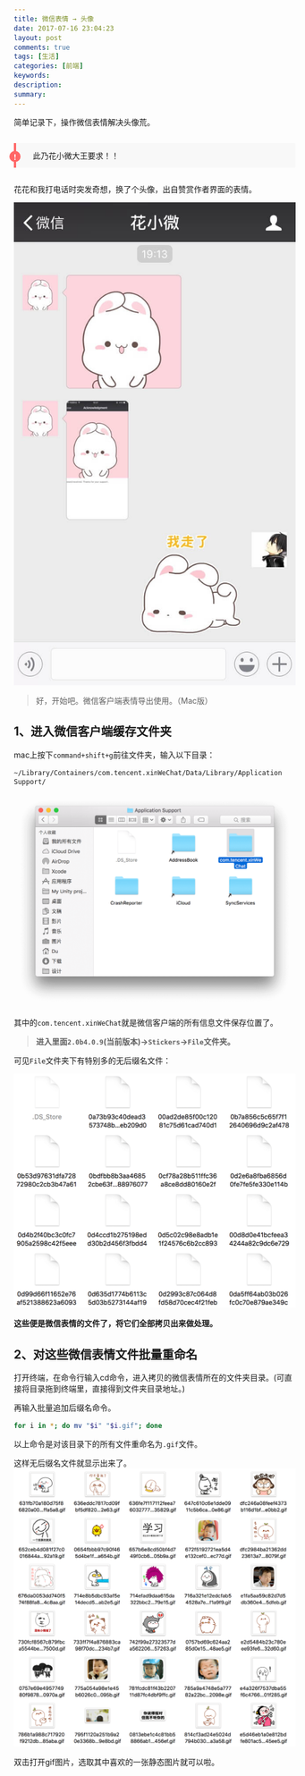 ```yaml
---
title: 微信表情 → 头像
date: 2017-07-16 23:04:23
layout: post
comments: true
tags: [生活]
categories: [前端]
keywords: 
description:
summary: 
---
```


简单记录下，操作微信表情解决头像荒。

<!-- more -->

<style type="text/css">
.tip {
    position: relative;
    margin: 2em 0;
    padding: 12px 24px 12px 30px;
    border-left: 4px solid #f66;
    border-top-right-radius: 2px;
    border-bottom-right-radius: 2px;
    background-color: #f8f8f8;
}
.tip:before {
    position: absolute;
    top: 14px;
    left: -12px;
    content: "!";
    width: 20px;
    height: 20px;
    border-radius: 100%;
    color: #fff;
    font-size: 14px;
    line-height: 20px;
    font-weight: bold;
    text-align: center;
    background-color: #f66;
    font-family: 'Dosis', 'Source Sans Pro', 'Helvetica Neue', Arial, sans-serif;
}
</style>

<div class="tip">此乃花小微大王要求！！</div>

花花和我打电话时突发奇想，换了个头像，出自赞赏作者界面的表情。

![wechatSticker1](/img/wechatSticker/1.jpg)

> 好，开始吧。微信客户端表情导出使用。（Mac版）

## 1、进入微信客户端缓存文件夹
mac上按下`command+shift+g`前往文件夹，输入以下目录：
```
~/Library/Containers/com.tencent.xinWeChat/Data/Library/Application Support/
```
![wechatSticker2](/img/wechatSticker/2.png)

其中的`com.tencent.xinWeChat`就是微信客户端的所有信息文件保存位置了。

> **进入里面`2.0b4.0.9`(当前版本)→`Stickers`→`File`文件夹。**

可见`File`文件夹下有特别多的无后缀名文件：

![wechatSticker4](/img/wechatSticker/4.png)

**这些便是微信表情的文件了，将它们全部拷贝出来做处理。**

## 2、对这些微信表情文件批量重命名

打开终端，在命令行输入cd命令，进入拷贝的微信表情所在的文件夹目录。(可直接将目录拖到终端里，直接得到文件夹目录地址。)

再输入批量追加后缀名命令。

```bash
for i in *; do mv "$i" "$i.gif"; done
```

以上命令是对该目录下的所有文件重命名为`.gif`文件。

这样无后缀名文件就显示出来了。
![wechatSticker3](/img/wechatSticker/3.png)

双击打开gif图片，选取其中喜欢的一张静态图片就可以啦。
